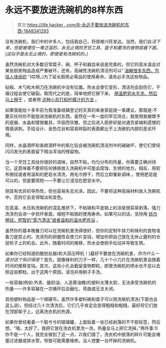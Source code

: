 # 永远不要放进洗碗机的8样东西

> 原文:[https://life hacker . com/8-永远不要放进洗碗机的东西-1848341293](https://lifehacker.com/8-things-you-should-never-put-in-your-dishwasher-1848341293)

没有洗碗机，我们中的许多人，包括我自己，将很难兴旺发达。当然，我们会*活下来，*但是被埋在一堆泛滥的、永无止境的烹饪工具、盘子和要洗的食物容器下面。(这似乎是永无止境的，即使是有洗碗机的*。)* 

虽然洗碗机对大多数日常盘子、碗、杯子和器皿来说是完美的，但它的高水温会对某些厨房物品造成严重破坏。还有，高碱性洗碗机清洁剂可以“ [溶解很多东西，包括人体组织](https://www.consumer.org.nz/articles/dishwasher-detergent-safety) ”(哎呀。)为了延长厨房必需品的使用寿命，请务必手洗这些物品。

砧板、木勺和木柄刀在洗碗机中没有位置。热水会使它变形，清洁剂会刮伤它，干燥过程会使它破裂。取而代之的是，简单地把它擦下来， [用温肥皂水手洗，然后马上擦干](https://lifehacker.com/how-to-choose-clean-and-care-for-your-cutting-boards-1791310576) ，或者用 [这种小苏打和柠檬汁的方法](https://www.express.co.uk/life-style/life/1398575/how-to-clean-wooden-spoons-EVG) 。

如果我能给十多年前为我准备结婚登记的天真的单身家庭提一条建议，那就是:不要买任何你不能放进洗碗机的东西。虽然在一年一度的罕见场合，我使用我被赠予的瓷器、水晶和镀银餐具，华丽而优雅，但之后进入厨房却是对通货紧缩和遗憾的情感讽刺。手绘设计、金色花丝和容易碎裂的表面都比不上洗碗机内部的恶劣环境。

同样，水晶酒杯和香槟酒杯中的氧化铅会被洗碗机清洁剂中的碱破坏，使它们曾经闪闪发光的表面留下暗淡浑浊的残留物。

当一个烹饪工具给你很好的调味，自然不粘，均匀分布的热量，你需要正确对待它。这意味着不要把任何铸铁放入洗碗机中可能会腐蚀、生锈的地方。相反，用软布擦拭或者用温和的肥皂水清洗，用毛巾擦干，然后立即重新调味 。使用肥皂是可以的，但是要简短——不要让它浸泡在肥皂水中。

铜具有优异的导热性，但也容易失去光泽。因此，不要将这种高端材料放入洗碗机中，否则它会变得暗淡和变色。

在高温、水压和洗碗机的混乱推挤下，不粘锅和平底锅上的涂层很容易剥落。强力洗涤剂会进一步损坏表面，缩短不粘锅的使用寿命。如果可以的话，坚持用 [纸巾擦拭，短暂的“蒸汽清洁”或者温和的温水肥皂浴](https://lifehacker.com/stop-washing-your-nonstick-pan-so-much-but-do-this-ins-1847556369) 。

虽然你的基本晚餐刀可以在洗碗机里洗得很好，但你的定制牛排刀和锋利的食物准备刀是禁止的。洗涤剂的研磨性会使刀片变钝，增加你把自己放在无休止磨利的仓鼠轮子上的机会。此外，随着时间的推移，热水会使把手松动并导致生锈。

如果你已经知道奶酪刨丝器(和大蒜压榨机！)最好不要放在洗碗机里，*你为什么一直对这个知识保密*？首先，就像锋利的刀子一样，几十个小刀片在洗碗机里会随着时间的推移变钝。其次，这些小孔会截留食物颗粒，即使洗碗机的喷水也不足以去除这些颗粒。出于这两个原因，浸泡并用刷子手洗。

一些容器(例如:外卖、酸奶油、人造黄油桶)的塑料太薄太软，无法承受洗碗机的热量——许多容器在一次循环后会融化、弯曲或无法关闭。

其他塑料物品是一个掷硬币。虽然许多塑料碗和盘子可以用洗碗机清洗(下面也会这么说)，但经过几十次清洗后，它们几乎肯定会变得粗糙和粗糙。最好将它们放在顶部架子上，远离洗衣机的热源。

如果你曾经看着一个脏兮兮的玻璃罐，上面贴着一张已经剥落的不干胶标签，然后想，“哦，太好了，我把它放在洗衣机里洗一洗，热量会马上把它洗掉，”两件事:1)你不是一个人，我完全做到了这一点，2)我们错了。洗衣机中脱落的碎片可能会堵塞过滤器或排水管，导致可能需要维修。没人想要一台坏掉的洗碗机。